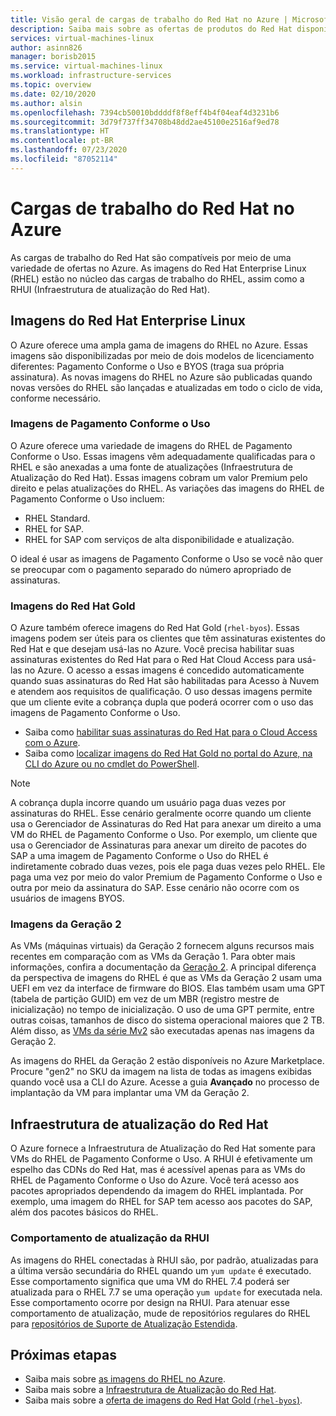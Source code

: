 ```yaml
---
title: Visão geral de cargas de trabalho do Red Hat no Azure | Microsoft Docs
description: Saiba mais sobre as ofertas de produtos do Red Hat disponíveis no Azure.
services: virtual-machines-linux
author: asinn826
manager: borisb2015
ms.service: virtual-machines-linux
ms.workload: infrastructure-services
ms.topic: overview
ms.date: 02/10/2020
ms.author: alsin
ms.openlocfilehash: 7394cb50010bddddf8f8eff4b4f04eaf4d3231b6
ms.sourcegitcommit: 3d79f737ff34708b48dd2ae45100e2516af9ed78
ms.translationtype: HT
ms.contentlocale: pt-BR
ms.lasthandoff: 07/23/2020
ms.locfileid: "87052114"
---
```

# <a name="red-hat-workloads-on-azure"></a>Cargas de trabalho do Red Hat no Azure

As cargas de trabalho do Red Hat são compatíveis por meio de uma variedade de ofertas no Azure. As imagens do Red Hat Enterprise Linux (RHEL) estão no núcleo das cargas de trabalho do RHEL, assim como a RHUI (Infraestrutura de atualização do Red Hat).

## <a name="red-hat-enterprise-linux-images"></a>Imagens do Red Hat Enterprise Linux

O Azure oferece uma ampla gama de imagens do RHEL no Azure. Essas imagens são disponibilizadas por meio de dois modelos de licenciamento diferentes: Pagamento Conforme o Uso e BYOS (traga sua própria assinatura). As novas imagens do RHEL no Azure são publicadas quando novas versões do RHEL são lançadas e atualizadas em todo o ciclo de vida, conforme necessário.

### <a name="pay-as-you-go-images"></a>Imagens de Pagamento Conforme o Uso

O Azure oferece uma variedade de imagens do RHEL de Pagamento Conforme o Uso. Essas imagens vêm adequadamente qualificadas para o RHEL e são anexadas a uma fonte de atualizações (Infraestrutura de Atualização do Red Hat). Essas imagens cobram um valor Premium pelo direito e pelas atualizações do RHEL. As variações das imagens do RHEL de Pagamento Conforme o Uso incluem:

* RHEL Standard.
* RHEL for SAP.
* RHEL for SAP com serviços de alta disponibilidade e atualização.

O ideal é usar as imagens de Pagamento Conforme o Uso se você não quer se preocupar com o pagamento separado do número apropriado de assinaturas.

### <a name="red-hat-gold-images"></a>Imagens do Red Hat Gold

O Azure também oferece imagens do Red Hat Gold (`rhel-byos`). Essas imagens podem ser úteis para os clientes que têm assinaturas existentes do Red Hat e que desejam usá-las no Azure. Você precisa habilitar suas assinaturas existentes do Red Hat para o Red Hat Cloud Access para usá-las no Azure. O acesso a essas imagens é concedido automaticamente quando suas assinaturas do Red Hat são habilitadas para Acesso à Nuvem e atendem aos requisitos de qualificação. O uso dessas imagens permite que um cliente evite a cobrança dupla que poderá ocorrer com o uso das imagens de Pagamento Conforme o Uso.
* Saiba como [habilitar suas assinaturas do Red Hat para o Cloud Access com o Azure](https://access.redhat.com/documentation/en-us/red_hat_subscription_management/1/html/red_hat_cloud_access_reference_guide/con-enable-subs).
* Saiba como [localizar imagens do Red Hat Gold no portal do Azure, na CLI do Azure ou no cmdlet do PowerShell](./byos.md).

> [!NOTE]
> A cobrança dupla incorre quando um usuário paga duas vezes por assinaturas do RHEL. Esse cenário geralmente ocorre quando um cliente usa o Gerenciador de Assinaturas do Red Hat para anexar um direito a uma VM do RHEL de Pagamento Conforme o Uso. Por exemplo, um cliente que usa o Gerenciador de Assinaturas para anexar um direito de pacotes do SAP a uma imagem de Pagamento Conforme o Uso do RHEL é indiretamente cobrado duas vezes, pois ele paga duas vezes pelo RHEL. Ele paga uma vez por meio do valor Premium de Pagamento Conforme o Uso e outra por meio da assinatura do SAP. Esse cenário não ocorre com os usuários de imagens BYOS.

### <a name="generation-2-images"></a>Imagens da Geração 2

As VMs (máquinas virtuais) da Geração 2 fornecem alguns recursos mais recentes em comparação com as VMs da Geração 1. Para obter mais informações, confira a documentação da [Geração 2](../../linux/generation-2.md). A principal diferença da perspectiva de imagens do RHEL é que as VMs da Geração 2 usam uma UEFI em vez da interface de firmware do BIOS. Elas também usam uma GPT (tabela de partição GUID) em vez de um MBR (registro mestre de inicialização) no tempo de inicialização. O uso de uma GPT permite, entre outras coisas, tamanhos de disco do sistema operacional maiores que 2 TB. Além disso, as [VMs da série Mv2](../../mv2-series.md) são executadas apenas nas imagens da Geração 2.

As imagens do RHEL da Geração 2 estão disponíveis no Azure Marketplace. Procure "gen2" no SKU da imagem na lista de todas as imagens exibidas quando você usa a CLI do Azure. Acesse a guia **Avançado** no processo de implantação da VM para implantar uma VM da Geração 2.

## <a name="red-hat-update-infrastructure"></a>Infraestrutura de atualização do Red Hat

O Azure fornece a Infraestrutura de Atualização do Red Hat somente para VMs do RHEL de Pagamento Conforme o Uso. A RHUI é efetivamente um espelho das CDNs do Red Hat, mas é acessível apenas para as VMs do RHEL de Pagamento Conforme o Uso do Azure. Você terá acesso aos pacotes apropriados dependendo da imagem do RHEL implantada. Por exemplo, uma imagem do RHEL for SAP tem acesso aos pacotes do SAP, além dos pacotes básicos do RHEL.

### <a name="rhui-update-behavior"></a>Comportamento de atualização da RHUI

As imagens do RHEL conectadas à RHUI são, por padrão, atualizadas para a última versão secundária do RHEL quando um `yum update` é executado. Esse comportamento significa que uma VM do RHEL 7.4 poderá ser atualizada para o RHEL 7.7 se uma operação `yum update` for executada nela. Esse comportamento ocorre por design na RHUI. Para atenuar esse comportamento de atualização, mude de repositórios regulares do RHEL para [repositórios de Suporte de Atualização Estendida](./redhat-rhui.md#rhel-eus-and-version-locking-rhel-vms).

## <a name="next-steps"></a>Próximas etapas

* Saiba mais sobre [as imagens do RHEL no Azure](./redhat-images.md).
* Saiba mais sobre a [Infraestrutura de Atualização do Red Hat](./redhat-rhui.md).
* Saiba mais sobre a [oferta de imagens do Red Hat Gold (`rhel-byos`)](./byos.md).
